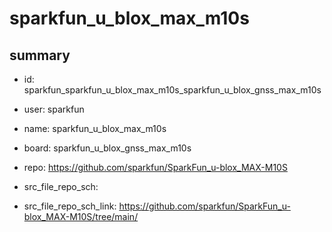 # sparkfun_u_blox_max_m10s
 
## summary 
* id: sparkfun_sparkfun_u_blox_max_m10s_sparkfun_u_blox_gnss_max_m10s
* user: sparkfun
* name: sparkfun_u_blox_max_m10s
* board: sparkfun_u_blox_gnss_max_m10s
* repo: https://github.com/sparkfun/SparkFun_u-blox_MAX-M10S



* src_file_repo_sch: 
* src_file_repo_sch_link: https://github.com/sparkfun/SparkFun_u-blox_MAX-M10S/tree/main/




